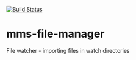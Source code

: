 [![Build Status](https://travis-ci.org/Bnei-Baruch/mms-file-manager.svg?branch=master)](https://travis-ci.org/Bnei-Baruch/mms-file-manager)
# mms-file-manager
File watcher - importing files in watch directories
